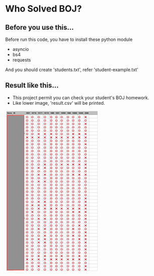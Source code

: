 # Who Solved BOJ?



## Before you use this...

Before run this code, you have to install these python module

 - asyncio
 - bs4
 - requests

And you should create 'students.txt', refer 'student-example.txt'



## Result like this...

- This project permit you can check your student's BOJ homework.
- Like lower image, 'result.csv' will be printed.

<img src="_readme/result.png" style="zoom:50%;" />